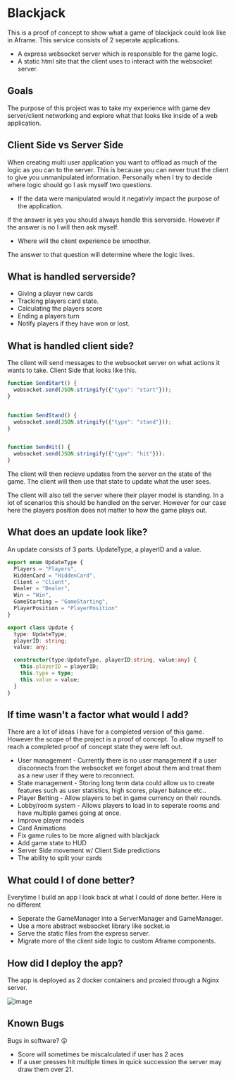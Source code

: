 # Blackjack

This is a proof of concept to show what a game of blackjack could look like in Aframe. This service consists of 2 seperate applications.

* A express websocket server which is responsible for the game logic.
* A static html site that the client uses to interact with the websocket server.

## Goals

The purpose of this project was to take my experience with game dev server/client networking and explore what that looks like inside of a web application.

## Client Side vs Server Side

When creating multi user application you want to offload as much of the logic as you can to the server. This is because you can never trust the client to give you unmanipulated information. Personally when I try to decide where logic should go I ask myself two questions.

* If the data were manipulated would it negativly impact the purpose of the application.

If the answer is yes you should always handle this serverside. However if the answer is no I will then ask myself.

* Where will the client experience be smoother.

The answer to that question will determine where the logic lives.

## What is handled serverside?

* Giving a player new cards
* Tracking players card state.
* Calculating the players score
* Ending a players turn
* Notify players if they have won or lost.

## What is handled client side?

The client will send messages to the websocket server on what actions it wants to take. Client Side that looks like this.

```javascript
function SendStart() {
  websocket.send(JSON.stringify({"type": "start"}));
}


function SendStand() {
  websocket.send(JSON.stringify({"type": "stand"}));
}


function SendHit() {
  websocket.send(JSON.stringify({"type": "hit"}));
}
```

The client will then recieve updates from the server on the state of the game. The client will then use that state to update what the user sees.

The client will also tell the server where their player model is standing. In a lot of scenarios this should be handled on the server. However for our case here the players position does not matter to how the game plays out.

## What does an update look like?

An update consists of 3 parts. UpdateType, a playerID and a value.

```typescript
export enum UpdateType {
  Players = "Players",
  HiddenCard = "HiddenCard",
  Client = "Client",
  Dealer = "Dealer",
  Win = "Win",
  GameStarting = "GameStarting",
  PlayerPosition = "PlayerPosition"
}

export class Update {
  type: UpdateType;
  playerID: string;
  value: any;

  constructor(type:UpdateType, playerID:string, value:any) {
    this.playerID = playerID;
    this.type = type;
    this.value = value;
  }
}
```

## If time wasn't a factor what would I add?

There are a lot of ideas I have for a completed version of this game. However the scope of the project is a proof of concept. To allow myself to reach a completed proof of concept state they were left out.

* User management - Currently there is no user management if a user disconnects from the websocket we forget about them and treat them as a new user if they were to reconnect.
* State management - Storing long term data could allow us to create features such as user statistics, high scores, player balance etc..
* Player Betting - Allow players to bet in game currency on their rounds.
* Lobby/room system - Allows players to load in to seperate rooms and have multiple games going at once.
* Improve player models
* Card Animations
* Fix game rules to be more aligned with blackjack
* Add game state to HUD
* Server Side movement w/ Client Side predictions
* The ability to split your cards

## What could I of done better?

Everytime I build an app I look back at what I could of done better. Here is no different

* Seperate the GameManager into a ServerManager and GameManager.
* Use a more abstract websocket library like socket.io
* Serve the static files from the express server.
* Migrate more of the client side logic to custom Aframe components.

## How did I deploy the app?

The app is deployed as 2 docker containers and proxied through a Nginx server.

![image](https://user-images.githubusercontent.com/36429071/111930320-a1d0d280-8a86-11eb-9910-757b0d0417fa.png)

## Known Bugs

Bugs in software? :astonished:

* Score will sometimes be miscalculated if user has 2 aces
* If a user presses hit multiple times in quick succession the server may draw them over 21.
